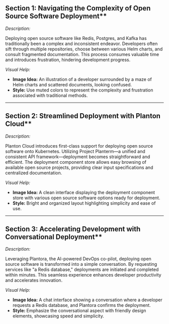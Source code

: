 ## Section 1: Navigating the Complexity of Open Source Software Deployment**

*Description:*

Deploying open source software like Redis, Postgres, and Kafka has traditionally been a complex and inconsistent
endeavor. Developers often sift through multiple repositories, choose between various Helm charts, and consult
fragmented documentation. This process consumes valuable time and introduces frustration, hindering development
progress.

*Visual Help:*

- **Image Idea:** An illustration of a developer surrounded by a maze of Helm charts and scattered documents, looking
  confused.
- **Style:** Use muted colors to represent the complexity and frustration associated with traditional methods.

---

## Section 2: Streamlined Deployment with Planton Cloud**

*Description:*

Planton Cloud introduces first-class support for deploying open source software onto Kubernetes. Utilizing Project
Planterm—a unified and consistent API framework—deployment becomes straightforward and efficient. The deployment
component store allows easy browsing of available open source projects, providing clear input specifications and
centralized documentation.

*Visual Help:*

- **Image Idea:** A clean interface displaying the deployment component store with various open source software options
  ready for deployment.
- **Style:** Bright and organized layout highlighting simplicity and ease of use.

---

## Section 3: Accelerating Development with Conversational Deployment**

*Description:*

Leveraging Plantora, the AI-powered DevOps co-pilot, deploying open source software is transformed into a simple
conversation. By requesting services like "a Redis database," deployments are initiated and completed within minutes.
This seamless experience enhances developer productivity and accelerates innovation.

*Visual Help:*

- **Image Idea:** A chat interface showing a conversation where a developer requests a Redis database, and Plantora
  confirms the deployment.
- **Style:** Emphasize the conversational aspect with friendly design elements, showcasing speed and simplicity.
